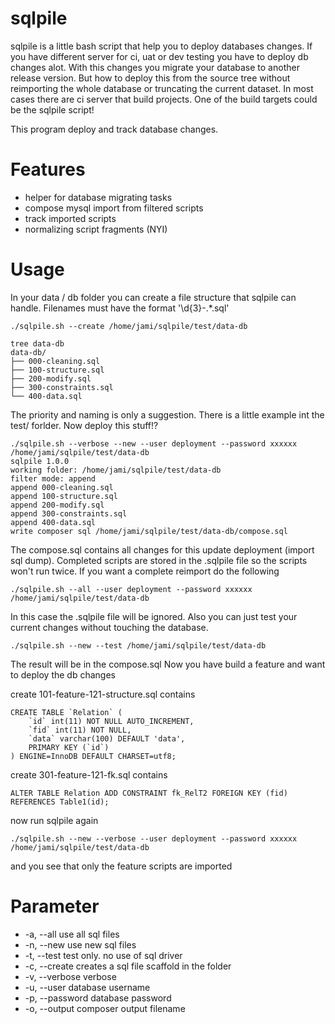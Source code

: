 sqlpile
=======

sqlpile is a little bash script that help you to deploy databases changes. If you have 
different server for ci, uat or dev testing you have to deploy db changes alot. 
With this changes you migrate your database to another release version. 
But how to deploy this from the source tree without reimporting the whole database or truncating the current dataset. 
In most cases there are ci server that build projects. One of the build targets could be the sqlpile script!

This program deploy and track database changes.

Features
========

 * helper for database migrating tasks
 * compose mysql import from filtered scripts
 * track imported scripts
 * normalizing script fragments (NYI)

Usage
=====

In your data / db folder you can create a file structure that sqlpile can handle.
Filenames must have the format '\d{3}-.*.sql'

    ./sqlpile.sh --create /home/jami/sqlpile/test/data-db

    tree data-db
    data-db/
    ├── 000-cleaning.sql
    ├── 100-structure.sql
    ├── 200-modify.sql
    ├── 300-constraints.sql
    └── 400-data.sql

The priority and naming is only a suggestion. There is a little example int the test/ forlder.
Now deploy this stuff!?

    ./sqlpile.sh --verbose --new --user deployment --password xxxxxx /home/jami/sqlpile/test/data-db
    sqlpile 1.0.0
    working folder: /home/jami/sqlpile/test/data-db
    filter mode: append
    append 000-cleaning.sql
    append 100-structure.sql
    append 200-modify.sql
    append 300-constraints.sql
    append 400-data.sql
    write composer sql /home/jami/sqlpile/test/data-db/compose.sql

The compose.sql contains all changes for this update deployment (import sql dump). 
Completed scripts are stored in the .sqlpile file so the scripts won't run twice.
If you want a complete reimport do the following

    ./sqlpile.sh --all --user deployment --password xxxxxx /home/jami/sqlpile/test/data-db

In this case the .sqlpile file will be ignored. Also you can just test your current changes without touching the database.

    ./sqlpile.sh --new --test /home/jami/sqlpile/test/data-db

The result will be in the compose.sql
Now you have build a feature and want to deploy the db changes

create 101-feature-121-structure.sql contains

    CREATE TABLE `Relation` (
        `id` int(11) NOT NULL AUTO_INCREMENT,
        `fid` int(11) NOT NULL,
        `data` varchar(100) DEFAULT 'data',  
        PRIMARY KEY (`id`)
    ) ENGINE=InnoDB DEFAULT CHARSET=utf8;

create 301-feature-121-fk.sql contains

    ALTER TABLE Relation ADD CONSTRAINT fk_RelT2 FOREIGN KEY (fid) REFERENCES Table1(id);

now run sqlpile again

    ./sqlpile.sh --new --verbose --user deployment --password xxxxxx /home/jami/sqlpile/test/data-db

and you see that only the feature scripts are imported

Parameter
=========
 
 * -a, --all use all sql files
 * -n, --new use new sql files
 * -t, --test test only. no use of sql driver
 * -c, --create creates a sql file scaffold in the folder
 * -v, --verbose verbose
 * -u, --user database username
 * -p, --password database password
 * -o, --output composer output filename



